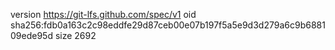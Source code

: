 version https://git-lfs.github.com/spec/v1
oid sha256:fdb0a163c2c98eddfe29d87ceb00e07b197f5a5e9d3d279a6c9b688109ede95d
size 2692
